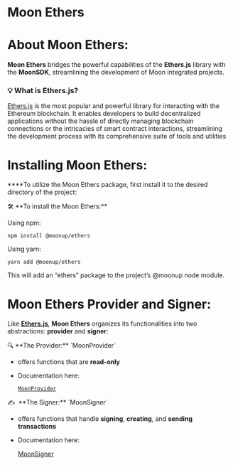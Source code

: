 # Moon Ethers

# **About Moon Ethers:**

**Moon Ethers** bridges the powerful capabilities of the **Ethers.js** library with the **MoonSDK**, streamlining the development of Moon integrated projects.

### 💡 What is Ethers.js?

[Ethers.js](https://docs.ethers.org/v5/) is the most popular and powerful library for interacting with the Ethereum blockchain. It enables developers to build decentralized applications without the hassle of directly managing blockchain connections or the intricacies of smart contract interactions, streamlining the development process with its comprehensive suite of tools and utilities

# **Installing Moon Ethers:**

****To utilize the Moon Ethers package, first install it to the desired directory of the project:

<aside>
🛠 **To install the Moon Ethers:**

Using npm:

`npm install @moonup/ethers`

Using yarn:

`yarn add @moonup/ethers`

</aside>

This will add an “ethers” package to the project’s @moonup node module.

# **Moon Ethers Provider and Signer:**

Like **[Ethers.js](https://docs.ethers.org/v5/)**, **Moon Ethers** organizes its functionalities into two abstractions: **provider** and **signer**:

<aside>
🔍  **The Provider:** `MoonProvider`

- offers functions that are **read-only**
- Documentation here:
    
    [`MoonProvider`](Moon%20Ethers%20f381fbf881c647e1aab3d43fb4ad0600/MoonProvider%2098424fc361554e529b42c6618739e9be.md)
    
</aside>

<aside>
✍️  **The Signer:** `MoonSigner`

- offers functions that handle **signing**, **creating**, and **sending transactions**
- Documentation here:
    
    [MoonSigner](Moon%20Ethers%20f381fbf881c647e1aab3d43fb4ad0600/MoonSigner%2048c2980a33ab459b98198d189f18f641.md)
    
</aside>